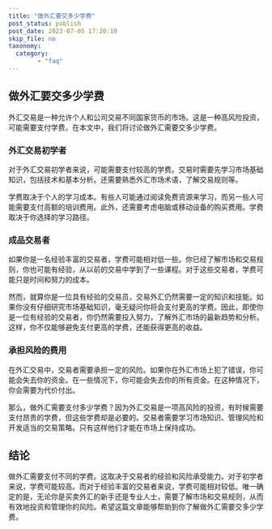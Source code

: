 ```yaml
---
title: "做外汇要交多少学费"
post_status: publish
post_date: 2023-07-05 17:20:10
skip_file: no
taxonomy:
  category:
        - "faq"
---
```


## 做外汇要交多少学费

外汇交易是一种允许个人和公司交易不同国家货币的市场。这是一种高风险投资，可能需要支付学费。在本文中，我们将讨论做外汇需要交多少学费。

### 外汇交易初学者

对于外汇交易初学者来说，可能需要支付较高的学费。交易时需要先学习市场基础知识，包括技术和基本分析。还需要熟悉外汇市场术语，了解交易规则等。

学费取决于个人的学习成本。有些人可能通过阅读免费资源来学习，而另一些人可能需要支付高额的培训费用。此外，还需要考虑电脑或移动设备的购买费用。学费取决于你选择的学习路径。

### 成品交易者

如果你是一名经验丰富的交易者，学费可能相对低一些。你已经了解市场和交易规则，你也可能有经验，从以前的交易中学到了一些课程。对于这些交易者，学费可能只是时间和努力的成本。

然而，就算你是一位具有经验的交易员，交易外汇仍然需要一定的知识和技能。如果你没有仔细研究市场基础知识，毫无疑问你将会支付更高的学费。因此，即使你是一位有经验的交易者，你仍然需要投入努力，了解外汇市场的最新趋势和分析。这样，你不仅能够避免支付更高的学费，还能获得更高的收益。

### 承担风险的费用

在外汇交易中，交易者需要承担一定的风险。如果你在外汇市场上犯了错误，你可能会失去你的资金。在一些情况下，你可能会失去你的所有资金。在这种情况下，你会需要为代价付出。

那么，做外汇需要支付多少学费？因为外汇交易是一项高风险的投资，有时候需要支付昂贵的学费，但这些学费却是必要的。交易者需要学习市场知识、管理风险和开发适当的交易策略。只有这样他们才能在市场上保持成功。

## 结论

做外汇需要支付不同的学费。这取决于交易者的经验和风险承受能力。对于初学者来说，学费可能较高。而对于经验丰富的交易者来说，学费可能相对较低。唯一确定的是，无论你是买卖外汇的新手还是专业人士，需要了解市场和交易规则，从而有效地投资和管理你的风险。希望这篇文章能够帮助到你了解做外汇需要交多少学费。
